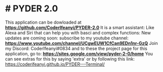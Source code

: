 # # PYDER 2.0
This application can be dowloaded at **https://github.com/CoderIfeanyi/PYDER-2.0** It is a smart assistant: Like Alexa and Siri that can help you with basci and complex functions: New updates are coming soon: subscribe to my youtube channel: **https://www.youtube.com/channel/UCgwEUW1CfCan9EDn1nr-GzQ** Join my Discord: CoderIfeanyi#0834 and to these the project page for this application, go to: **https://sites.google.com/view/pyder-2-0/home** You can see extras for this by saying 'extra' or by following this link: https://coderifeanyi.github.io/PYDER---Terminal/
